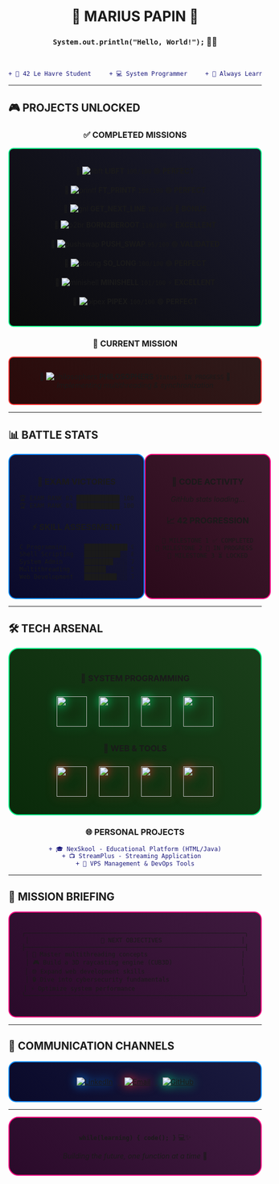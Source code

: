 <div align="center">

# 🔴 **MARIUS PAPIN** 🔵
### `System.out.println("Hello, World!");` 👨‍💻

<br>

```diff
+ 🏫 42 Le Havre Student     + 💻 System Programmer     + 🚀 Always Learning
```

</div>

---

## 🎮 **PROJECTS UNLOCKED**

<div align="center">

### ✅ **COMPLETED MISSIONS**

<div style="border: 2px solid #00ff88; border-radius: 10px; padding: 20px; background: linear-gradient(45deg, #0a0a0a, #1a1a2e);">

🎯 ![libft](https://raw.githubusercontent.com/ayogun/42-project-badges/main/badges/libftm.png) **LIBFT** `100/100` 🟢 **PERFECT**

🎯 ![printf](https://raw.githubusercontent.com/ayogun/42-project-badges/main/badges/ft_printfm.png) **FT_PRINTF** `100/100` 🟢 **PERFECT**

🎯 ![gnl](https://raw.githubusercontent.com/ayogun/42-project-badges/main/badges/get_next_linem.png) **GET_NEXT_LINE** `100/100` 🌟 **BONUS**

🎯 ![b2br](https://raw.githubusercontent.com/ayogun/42-project-badges/main/badges/born2berootm.png) **BORN2BEROOT** `110/100` ⚡ **EXCELLENT**

🎯 ![pushswap](https://raw.githubusercontent.com/ayogun/42-project-badges/main/badges/push_swapm.png) **PUSH_SWAP** `95/100` 🟢 **VALIDATED**

🎯 ![solong](https://raw.githubusercontent.com/ayogun/42-project-badges/main/badges/so_longm.png) **SO_LONG** `100/100` 🟢 **PERFECT**

🎯 ![minishell](https://raw.githubusercontent.com/ayogun/42-project-badges/main/badges/minishellm.png) **MINISHELL** `101/100` ⚡ **EXCELLENT**

🎯 ![pipex](https://raw.githubusercontent.com/ayogun/42-project-badges/main/badges/pipexm.png) **PIPEX** `100/100` 🟢 **PERFECT**

</div>

### 🔄 **CURRENT MISSION**

<div style="border: 2px solid #ff3333; border-radius: 10px; padding: 15px; background: linear-gradient(45deg, #2a0a0a, #2e1a1a);">

🧠 ![philosophers](https://raw.githubusercontent.com/ayogun/42-project-badges/main/badges/philosophersm.png) **PHILOSOPHERS** `Status: IN PROGRESS` 🔧 *Implementing multithreading & synchronization*

</div>

</div>

---

## 📊 **BATTLE STATS**

<div align="center" style="display: flex; justify-content: space-around;">

<div style="border: 2px solid #0088ff; border-radius: 15px; padding: 20px; background: linear-gradient(45deg, #0a0a2a, #1a1a3e); width: 45%;">

### 🎯 **EXAM VICTORIES**
```css
🏆 EXAM RANK 02 ████████████ 100%
🏆 EXAM RANK 03 ████████████ 100%
```

### ⚡ **SKILL ASSESSMENT**
```css
C Programming     ████████████ 90%
Shell Scripting   ██████████░░ 80%
System Admin      ████████░░░░ 70%
Multithreading    ██████░░░░░░ 50%
Web Development   █████████░░░ 75%
```

</div>

<div style="border: 2px solid #ff0080; border-radius: 15px; padding: 20px; background: linear-gradient(45deg, #2a0a1a, #3e1a2e); width: 45%;">

### 🚀 **CODE ACTIVITY**

*GitHub stats loading...*

### 📈 **42 PROGRESSION**
```css
🎯 MILESTONE 1 ✅ COMPLETED
🎯 MILESTONE 2 🔄 IN PROGRESS  
🎯 MILESTONE 3 ⏳ LOCKED
```

</div>

</div>

---

## 🛠️ **TECH ARSENAL**

<div align="center">

<div style="border: 2px solid #00ff88; border-radius: 20px; padding: 25px; background: linear-gradient(45deg, #0a2a0a, #1a3e1a);">

### 🔵 **SYSTEM PROGRAMMING**
<img src="https://skillicons.dev/icons?i=c" width="60" style="margin: 10px; filter: drop-shadow(0 0 10px #00ff88);"/> 
<img src="https://skillicons.dev/icons?i=cpp" width="60" style="margin: 10px; filter: drop-shadow(0 0 10px #00ff88);"/> 
<img src="https://skillicons.dev/icons?i=bash" width="60" style="margin: 10px; filter: drop-shadow(0 0 10px #00ff88);"/> 
<img src="https://skillicons.dev/icons?i=linux" width="60" style="margin: 10px; filter: drop-shadow(0 0 10px #00ff88);"/>

### 🔴 **WEB & TOOLS**
<img src="https://skillicons.dev/icons?i=html" width="60" style="margin: 10px; filter: drop-shadow(0 0 10px #ff3333);"/> 
<img src="https://skillicons.dev/icons?i=java" width="60" style="margin: 10px; filter: drop-shadow(0 0 10px #ff3333);"/> 
<img src="https://skillicons.dev/icons?i=git" width="60" style="margin: 10px; filter: drop-shadow(0 0 10px #ff3333);"/> 
<img src="https://skillicons.dev/icons?i=vim" width="60" style="margin: 10px; filter: drop-shadow(0 0 10px #ff3333);"/>

</div>

### 🌐 **PERSONAL PROJECTS**
```diff
+ 🎓 NexSkool - Educational Platform (HTML/Java)
+ 📺 StreamPlus - Streaming Application  
+ 🔧 VPS Management & DevOps Tools
```

</div>

---

## 🎯 **MISSION BRIEFING**

<div align="center">

<div style="border: 2px solid #ff0080; border-radius: 15px; padding: 20px; background: linear-gradient(45deg, #2a0a2a, #3e1a3e);">

```ascii
╭─────────────────────────────────────────────────────────────╮
│                    🚀 NEXT OBJECTIVES                      │
├─────────────────────────────────────────────────────────────┤
│ 🧠 Master multithreading concepts                          │
│ 🎮 Build a 3D raycasting engine (CUB3D)                   │
│ 🌐 Expand web development skills                           │
│ 🔒 Dive into cybersecurity fundamentals                    │
│ ⚡ Optimize system performance                              │
╰─────────────────────────────────────────────────────────────╯
```

</div>

</div>

---

## 📡 **COMMUNICATION CHANNELS**

<div align="center">

<div style="border: 2px solid #0088ff; border-radius: 15px; padding: 20px; background: linear-gradient(45deg, #0a0a2a, #1a1a3e);">

<a href="https://www.linkedin.com/in/marius-papin-2507502bb/">
<img src="https://img.shields.io/badge/LinkedIn-0077B5?style=for-the-badge&logo=linkedin&logoColor=white&border=2px" style="margin: 10px; filter: drop-shadow(0 0 10px #0088ff);" alt="LinkedIn"/>
</a>

<a href="mailto:mpapin@student.42lehavre.fr">
<img src="https://img.shields.io/badge/42_Mail-EA4335?style=for-the-badge&logo=gmail&logoColor=white" style="margin: 10px; filter: drop-shadow(0 0 10px #ff3333);" alt="Email"/>
</a>

<a href="https://github.com/[ton-github]">
<img src="https://img.shields.io/badge/GitHub-100000?style=for-the-badge&logo=github&logoColor=white" style="margin: 10px; filter: drop-shadow(0 0 10px #00ff88);" alt="GitHub"/>
</a>

</div>

</div>

---

<div align="center">

<div style="border: 2px solid #ff0080; border-radius: 20px; padding: 15px; background: linear-gradient(45deg, #2a0a2a, #3e1a3e);">

**`while(learning) { code(); }`** 💻✨

*Building the future, one function at a time* 🚀

</div>

</div>